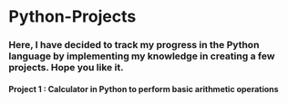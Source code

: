 # Python-Projects
### Here, I have decided to track my progress in the Python language by implementing my knowledge in creating a few projects. Hope you like it.
#### Project 1 : Calculator in Python to perform basic arithmetic operations
